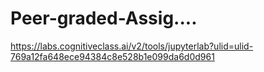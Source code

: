 # Peer-graded-Assig....

https://labs.cognitiveclass.ai/v2/tools/jupyterlab?ulid=ulid-769a12fa648ece94384c8e528b1e099da6d0d961
